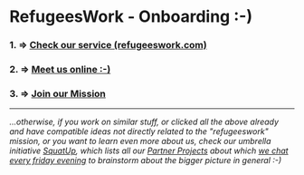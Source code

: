# RefugeesWork - Onboarding :-)

### 1. => [Check our service (refugeeswork.com)](http://www.refugeeswork.com/)

### 2. => [Meet us online :-)](https://gitter.im/RefugeesWork/Chat)

### 3. => [Join our Mission](https://waffle.io/RefugeesWork/organization/cards/577a7e8fd4e2435b012bba41)

---

*...otherwise, if you work on similar stuff, or clicked all the above already and have compatible ideas not directly related to the "refugeeswork" mission, or you want to learn even more about us, check our umbrella initiative [SquatUp](https://github.com/SquatUp), which lists all our [Partner Projects](https://waffle.io/SquatUp/roadmap) about which [we chat every friday evening](https://gitter.im/SquatUp/roadmap) to brainstorm about the bigger picture in general :-)*
